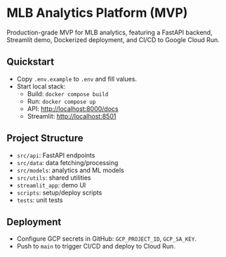 # MLB Analytics Platform (MVP)

Production-grade MVP for MLB analytics, featuring a FastAPI backend, Streamlit demo, Dockerized deployment, and CI/CD to Google Cloud Run.

## Quickstart

- Copy `.env.example` to `.env` and fill values.
- Start local stack:
  - Build: `docker compose build`
  - Run: `docker compose up`
  - API: <http://localhost:8000/docs>
  - Streamlit: <http://localhost:8501>

## Project Structure

- `src/api`: FastAPI endpoints
- `src/data`: data fetching/processing
- `src/models`: analytics and ML models
- `src/utils`: shared utilities
- `streamlit_app`: demo UI
- `scripts`: setup/deploy scripts
- `tests`: unit tests

## Deployment

- Configure GCP secrets in GitHub: `GCP_PROJECT_ID`, `GCP_SA_KEY`.
- Push to `main` to trigger CI/CD and deploy to Cloud Run.
